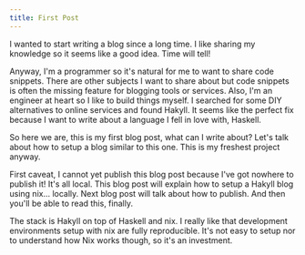 ```yaml
---
title: First Post
---
```


I wanted to start writing a blog since a long time. I like sharing my
knowledge so it seems like a good idea. Time will tell!

Anyway, I'm a programmer so it's natural for me to want to share code
snippets. There are other subjects I want to share about but code
snippets is often the missing feature for blogging tools or services.
Also, I'm an engineer at heart so I like to build things myself. I
searched for some DIY alternatives to online services and found
Hakyll. It seems like the perfect fix because I want to write about a
language I fell in love with, Haskell.

So here we are, this is my first blog post, what can I write about?
Let's talk about how to setup a blog similar to this one. This is my
freshest project anyway.

First caveat, I cannot yet publish this blog post because I've got
nowhere to publish it! It's all local. This blog post will explain how
to setup a Hakyll blog using nix... locally. Next blog post will talk
about how to publish. And then you'll be able to read this, finally.

The stack is Hakyll on top of Haskell and nix. I really like that
development environments setup with nix are fully reproducible. It's
not easy to setup nor to understand how Nix works though, so it's an
investment.
